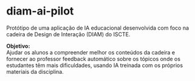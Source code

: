 # diam-ai-pilot

Protótipo de uma aplicação de IA educacional desenvolvida com foco na cadeira de Design de Interação (DIAM) do ISCTE.

**Objetivo:**  
Ajudar os alunos a compreender melhor os conteúdos da cadeira e fornecer ao professor feedback automático sobre os tópicos onde os estudantes têm mais dificuldades, usando IA treinada com os próprios materiais da disciplina.
